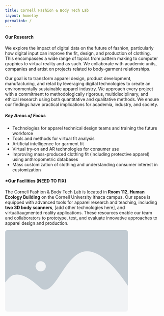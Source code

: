 ```yaml
---
title: Cornell Fashion & Body Tech Lab
layout: homelay
permalink: /
---
```


#### Our Research

We explore the impact of digital data on the future of fashion, particularly how digital input can improve the fit, design, and production of clothing. This encompasses a wide range of topics from pattern making to computer graphics to virtual reality and as such. We collaborate with academic units, companies and artist on projects related to body-garment relationships.

Our goal is to transform apparel design, product development, manufacturing, and retail by leveraging digital technologies to create an environmentally sustainable apparel industry. We approach every project with a commitment to methodologically rigorous, multidisciplinary, and ethical research using both quantitative and qualitative methods. We ensure our findings have practical implications for academia, industry, and society.

##### Key Areas of Focus
- Technologies for apparel technical design teams and training the future workforce  
- Tools and methods for virtual fit analysis
- Artificial intelligence for garment fit
- Virtual try-on and AR technologies for consumer use  
- Improving mass-produced clothing fit (including protective apparel) using anthropometric databases  
- Mass customization of clothing and understanding consumer interest in customization  

#### *Our Facilities (NEED TO FIX)
The Cornell Fashion & Body Tech Lab is located in **Room 112, Human Ecology Building** on the Cornell University Ithaca campus. Our space is equipped with advanced tools for apparel research and teaching, including **two 3D body scanners**, [add other technologies here], and virtual/augmented reality applications. These resources enable our team and collaborators to prototype, test, and evaluate innovative approaches to apparel design and production.

<img src="assets/images/placeholder.png" alt="Photo of Lab Equipment" style="width:400px; border-radius:8px;">

